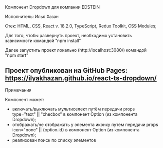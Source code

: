 Компонент Dropdown для компании EDSTEIN 

Исполнитель: Илья Хазан

Стек: HTML, CSS, React v. 18.2.0, TypeScript, Redux Toolkit, CSS Modules;

Для того, чтобы развернуть проект, необходимо установить зависимости командой "npm install"

Далее запустить проект локально (http://localhost:3080/) командой "npm start"

Проект опубликован на GitHub Pages: https://ilyakhazan.github.io/react-ts-dropdown/
-------------------------------------------------------------------------------

Примечания

Компонент может:
- включать/выключать мультиселект путём передачи props type="text" || "checbox" в компонент Option (из компонента Dropdown);
- отображать/не отображать у элемента иконку путём передачи props icon="none" || {option.id} в компонент Option (из компонента Dropdown);
- реализован поиск по списку элементов
